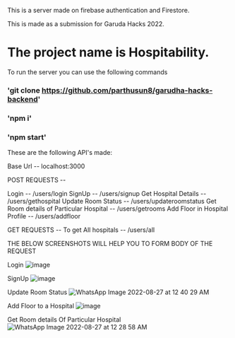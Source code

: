 This is a server made on firebase authentication and Firestore.

This is made as a submission for Garuda Hacks 2022.
# The project name is Hospitability.

To run the server you can use the following commands

### 'git clone https://github.com/parthusun8/garudha-hacks-backend'
### 'npm i'
### 'npm start'


These are the following API's made:

Base Url -- localhost:3000

POST REQUESTS -- 

  Login -- /users/login
  SignUp -- /users/signup
  Get Hospital Details -- /users/gethospital
  Update Room Status -- /users/updateroomstatus
  Get Room details of Particular Hospital -- /users/getrooms
  Add Floor in Hospital Profile -- /users/addfloor
  
GET REQUESTS --
  To get All hospitals -- /users/all
  
  
 THE BELOW SCREENSHOTS WILL HELP YOU TO FORM BODY OF THE REQUEST
 
 Login
 ![image](https://user-images.githubusercontent.com/77690791/187014184-74555f9c-86fc-45c4-975b-2e9648883022.png)
 
 SignUp
 ![image](https://user-images.githubusercontent.com/77690791/187014145-1f21c21c-09da-485d-aa3e-5b7b340a2c72.png)

 Update Room Status
 ![WhatsApp Image 2022-08-27 at 12 40 29 AM](https://user-images.githubusercontent.com/77690791/187014293-cb27f2b6-47b8-48d1-8855-1b2be0634497.jpeg)
  
 Add Floor to a Hospital
 ![image](https://user-images.githubusercontent.com/77690791/187014260-995ca746-99f6-4925-a000-49f2310f7497.png)

  Get Room details Of Particular Hospital
![WhatsApp Image 2022-08-27 at 12 28 58 AM](https://user-images.githubusercontent.com/77690791/187014322-03eef529-5ad6-476e-8eb7-3b6618e01fce.jpeg)
